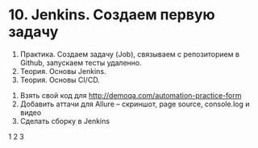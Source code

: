 # 10. Jenkins. Создаем первую задачу
1. Практика. Создаем задачу (Job), связываем с репозиторием в Github, запускаем тесты удаленно.
2. Теория. Основы Jenkins.
3. Теория. Основы CI/CD.

1) Взять свой код для http://demoqa.com/automation-practice-form
2) Добавить аттачи для Allure – скриншот, page source, console.log и видео
3) Cделать сборку в Jenkins

1
2
3